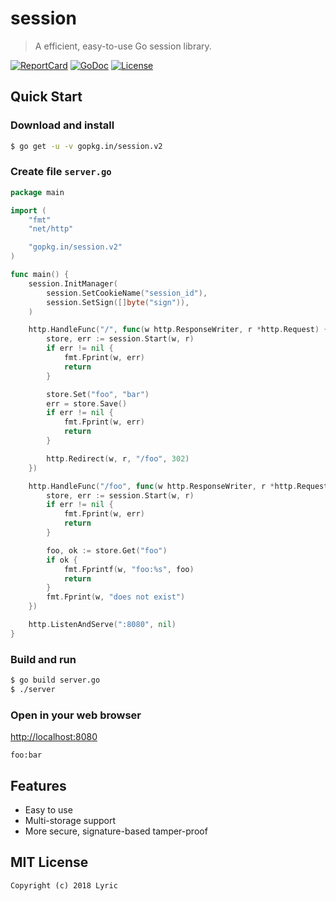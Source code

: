 # session

> A efficient, easy-to-use Go session library.

[![ReportCard][reportcard-image]][reportcard-url] [![GoDoc][godoc-image]][godoc-url] [![License][license-image]][license-url]

## Quick Start

### Download and install

```bash
$ go get -u -v gopkg.in/session.v2
```

### Create file `server.go`

```go
package main

import (
	"fmt"
	"net/http"

	"gopkg.in/session.v2"
)

func main() {
	session.InitManager(
		session.SetCookieName("session_id"),
		session.SetSign([]byte("sign")),
	)

	http.HandleFunc("/", func(w http.ResponseWriter, r *http.Request) {
		store, err := session.Start(w, r)
		if err != nil {
			fmt.Fprint(w, err)
			return
		}

		store.Set("foo", "bar")
		err = store.Save()
		if err != nil {
			fmt.Fprint(w, err)
			return
		}

		http.Redirect(w, r, "/foo", 302)
	})

	http.HandleFunc("/foo", func(w http.ResponseWriter, r *http.Request) {
		store, err := session.Start(w, r)
		if err != nil {
			fmt.Fprint(w, err)
			return
		}

		foo, ok := store.Get("foo")
		if ok {
			fmt.Fprintf(w, "foo:%s", foo)
			return
		}
		fmt.Fprint(w, "does not exist")
	})

	http.ListenAndServe(":8080", nil)
}
```

### Build and run

```bash
$ go build server.go
$ ./server
```

### Open in your web browser

<http://localhost:8080>

    foo:bar

## Features

-   Easy to use
-   Multi-storage support
-   More secure, signature-based tamper-proof

## MIT License

    Copyright (c) 2018 Lyric

[reportcard-url]: https://goreportcard.com/report/gopkg.in/session.v2

[reportcard-image]: https://goreportcard.com/badge/gopkg.in/session.v2

[godoc-url]: https://godoc.org/gopkg.in/session.v2

[godoc-image]: https://godoc.org/gopkg.in/session.v2?status.svg

[license-url]: http://opensource.org/licenses/MIT

[license-image]: https://img.shields.io/npm/l/express.svg
